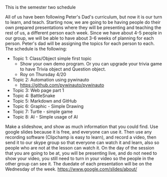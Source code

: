 This is the semester two schedule

All of us have been following Peter's Dad's curriculum, but now it is our turn to learn, and teach. Starting now, we are going to be having people do their own prepared presentations where they will be presenting and teaching the rest of us, a different person each week.
Since we have about 4-5 people in our group, we will be able to have about 3-6 weeks of planning for each person. Peter's dad will be assigning the topics for each person to each. The schedule is the following:

- Topic 1: Class/Object simple first topic 
  - Show your own demo program. Or you can upgrade your trivia game to have Trivia object and Question object.
  - Roy on Thursday 4/20
- Topic 2: Automation using pywinauto
  - https://github.com/pywinauto/pywinauto
- Topic 3: Web page part 1
- Topic 4: BattleSnake
- Topic 5: Markdown and GitHub
- Topic 6: Graphic - Simple Drawing
- Topic 7: Turtle - simple game
- Topic 8: AI - Simple usage of AI

Make a slideshow, and show as much information that you could find. Use google slides because it is free, and everyone can use it. Then use any recording software (Clipchamp is easy to learn), and record a video, then send it to our skype group so that everyone can watch it and learn, also so people who are not at the lesson can watch it. On the day of the session that you are going to be at, you will be presenting live, and do not need to show your video, you still need to turn in your video so the people in the other group can see it. The duedate of each presentation will be on the Wednesday of the week. https://www.google.com/slides/about/
